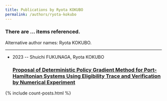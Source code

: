 ```yaml
---
title: Publications by Ryota KOKUBO
permalink: /authors/ryota-kokubo
---
```


<h3 id="number-posts">There are ... items referenced.</h3>
<p id='info-authors'>Alternative author names: Ryota KOKUBO.</p>
<hr />
<ul class="post-list">
<li><span class='post-meta'>2023 -- Shuichi FUKUNAGA, Ryota KOKUBO</span><h3><a class='post-link' href="{{ site.baseurl }}/proposal-of-deterministic-policy-gradient-method-for-port-hamiltonian-systems-using-eligibility-trace-and-verification-by-numerical-experiment">Proposal of Deterministic Policy Gradient Method for Port-Hamiltonian Systems Using Eligibility Trace and Verification by Numerical Experiment</a></h3></li>

</ul>
{% include count-posts.html %}
